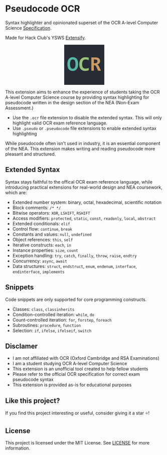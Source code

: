 # Pseudocode OCR

Syntax highlighter and opinionated superset of the OCR A-level Computer Science [Specification](https://www.ocr.org.uk/images/170844-specification-accredited-a-level-gce-computer-science-h446.pdf#page=37).

Made for Hack Club's YSWS [Extensify](https://extensify.hackclub.com/).

<img src="icon.png" alt="Logo" style="display: block; margin: 0 auto;"/>

This extension aims to enhance the experience of students taking the OCR A-level Computer Science course by providing syntax highlighting for pseudocode written in the design section of the NEA (Non-Exam Assessment.)

-   Use the `.ocr` file extension to disable the extended syntax. This will only highlight valid OCR exam reference language.
-   Use `.pseudo` or `.pseudocode` file extensions to enable extended syntax highlighting

While pseudocode often isn't used in industry, it is an essential component of the NEA. This extension makes writing and reading pseudocode more pleasant and structured.

## Extended Syntax

Syntax stays faithful to the offical OCR exam reference language, while introducing practical extensions for real-world design and NEA coursework, which are:

-   Extended number system: binary, octal, hexadecimal, scientific notation
-   Block comments: `/* */`
-   Bitwise operators: `XOR`, `LSHIFT`, `RSHIFT`
-   Access modifiers: `protected`, `static`, `const`, `readonly`, `local`, `abstract`
-   Extended conditionals: `elif`
-   Control flow: `continue`, `break`
-   Constants and values: `null`, `undefined`
-   Object references: `this`, `self`
-   Iterative constructs: `each`, `in`
-   Instance properties: `size`, `count`
-   Exception handling: `try`, `catch`, `finally`, `throw`, `raise`, `endtry`
-   Concurrency: `async`, `await`
-   Data structures: `struct`, `endstruct`, `enum`, `endenum`, `interface`, `endinterface`, `implements`

## Snippets

Code snippets are only supported for core programming constructs.

-   Classes: `class`, `classinherits`
-   Condition-controlled iteration: `while`, `do`
-   Count-controlled iteration: `for`, `forstep`, `foreach`
-   Subroutines: `procedure`, `function`
-   Selection: `if`, `ifelse`, `ifelseif`, `switch`

## Disclamer

-   I am not affiliated with OCR (Oxford Cambridge and RSA Examinations)
-   I am a student studying OCR A-level Computer Science
-   This extension is an unofficial tool created to help fellow students
-   Please refer to the official OCR specification for correct exam pseudocode syntax
-   This extension is provided as-is for educational purposes

## Like this project?

If you find this project interesting or useful, consider giving it a star ⭐️!

## License

This project is licensed under the MIT License. See [LICENSE](LICENSE) for more information.
